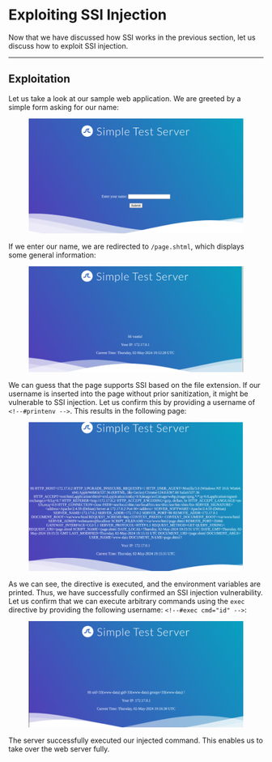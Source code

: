 # Exploiting SSI Injection

Now that we have discussed how SSI works in the previous section, let us discuss how to exploit SSI injection.

***

## Exploitation

Let us take a look at our sample web application. We are greeted by a simple form asking for our name:

<figure><img src="../../../../.gitbook/assets/image (5) (1) (1) (1) (1).png" alt=""><figcaption></figcaption></figure>

If we enter our name, we are redirected to `/page.shtml`, which displays some general information:

<figure><img src="../../../../.gitbook/assets/image (1) (1) (1) (1) (1) (1) (1) (1) (1) (1) (1) (1) (1) (1) (1) (1) (1) (1) (1) (1).png" alt=""><figcaption></figcaption></figure>

We can guess that the page supports SSI based on the file extension. If our username is inserted into the page without prior sanitization, it might be vulnerable to SSI injection. Let us confirm this by providing a username of `<!--#printenv -->`. This results in the following page:

<figure><img src="../../../../.gitbook/assets/image (2) (1) (1) (1) (1) (1) (1) (1) (1) (1) (1) (1) (1) (1) (1).png" alt=""><figcaption></figcaption></figure>

As we can see, the directive is executed, and the environment variables are printed. Thus, we have successfully confirmed an SSI injection vulnerability. Let us confirm that we can execute arbitrary commands using the `exec` directive by providing the following username: `<!--#exec cmd="id" -->`:

<figure><img src="../../../../.gitbook/assets/image (491).png" alt=""><figcaption></figcaption></figure>

The server successfully executed our injected command. This enables us to take over the web server fully.
